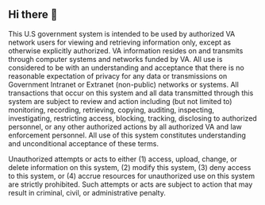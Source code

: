 ## Hi there 👋

This U.S government system is intended to be used by authorized VA network users for viewing and retrieving information only, except as otherwise explicitly authorized. VA information resides on and transmits through computer systems and networks funded by VA. All use is considered to be with an understanding and acceptance that there is no reasonable expectation of privacy for any data or transmissions on Government Intranet or Extranet (non-public) networks or systems. All transactions that occur on this system and all data transmitted through this system are subject to review and action including (but not limited to) monitoring, recording, retrieving, copying, auditing, inspecting, investigating, restricting access, blocking, tracking, disclosing to authorized personnel, or any other authorized actions by all authorized VA and law enforcement personnel. All use of this system constitutes understanding and unconditional acceptance of these terms.

Unauthorized attempts or acts to either (1) access, upload, change, or delete information on this system, (2) modify this system, (3) deny access to this system, or (4) accrue resources for unauthorized use on this system are strictly prohibited. Such attempts or acts are subject to action that may result in criminal, civil, or administrative penalty.

<!--

**Here are some ideas to get you started:**

🙋‍♀️ A short introduction - what is your organization all about?
🌈 Contribution guidelines - how can the community get involved?
👩‍💻 Useful resources - where can the community find your docs? Is there anything else the community should know?
🍿 Fun facts - what does your team eat for breakfast?
🧙 Remember, you can do mighty things with the power of [Markdown](https://docs.github.com/github/writing-on-github/getting-started-with-writing-and-formatting-on-github/basic-writing-and-formatting-syntax)
-->
